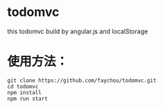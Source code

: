 # todomvc
this todomvc build by angular.js and localStorage

# 使用方法：
    git clone https://github.com/faychou/todomvc.git
    cd todomvc
    npm install
    npm run start